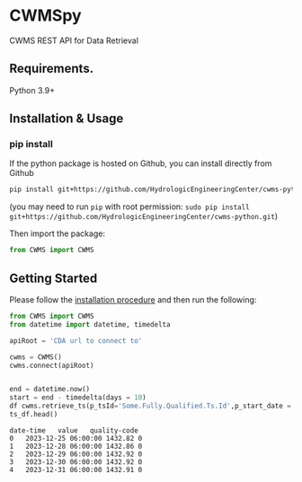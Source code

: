 # CWMSpy
CWMS REST API for Data Retrieval

## Requirements.

Python 3.9+

## Installation & Usage
### pip install

If the python package is hosted on Github, you can install directly from Github

```sh
pip install git+https://github.com/HydrologicEngineeringCenter/cwms-python.git
```
(you may need to run `pip` with root permission: `sudo pip install git+https://github.com/HydrologicEngineeringCenter/cwms-python.git`)

Then import the package:
```python
from CWMS import CWMS
```

## Getting Started

Please follow the [installation procedure](#installation--usage) and then run the following:

```python
from CWMS import CWMS
from datetime import datetime, timedelta

apiRoot = 'CDA url to connect to'

cwms = CWMS()
cwms.connect(apiRoot)


end = datetime.now()
start = end - timedelta(days = 10)
df cwms.retrieve_ts(p_tsId='Some.Fully.Qualified.Ts.Id',p_start_date = start, p_end_date = end)
ts_df.head()
```
```
date-time	value	quality-code
0	2023-12-25 06:00:00	1432.82	0
1	2023-12-28 06:00:00	1432.86	0
2	2023-12-29 06:00:00	1432.92	0
3	2023-12-30 06:00:00	1432.92	0
4	2023-12-31 06:00:00	1432.91	0
```

